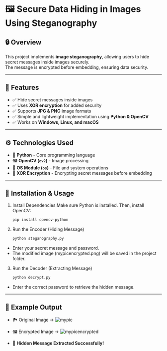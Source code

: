 # 🖼️ Secure Data Hiding in Images Using Steganography

## 🔒 Overview
This project implements **image steganography**, allowing users to hide secret messages inside images securely.  
The message is encrypted before embedding, ensuring data security.

---

## 📌 Features
- ✅ Hide secret messages inside images
- ✅ Uses **XOR encryption** for added security
- ✅ Supports **JPG & PNG** image formats
- ✅ Simple and lightweight implementation using **Python & OpenCV**
- ✅ Works on **Windows, Linux, and macOS**

---

## ⚙️ Technologies Used
- 🐍 **Python** - Core programming language
- 🖼️ **OpenCV (`cv2`)** - Image processing
- 📂 **OS Module (`os`)** - File and system operations
- 🔐 **XOR Encryption** - Encrypting secret messages before embedding

---

## 🚀 Installation & Usage
1. Install Dependencies
   Make sure Python is installed. Then, install OpenCV:
   ```bash
   pip install opencv-python

2. Run the Encoder (Hiding Message)
   ```bash
   python steganography.py
  - Enter your secret message and password.
  - The modified image (mypicencrypted.png) will be saved in the project folder.

3. Run the Decoder (Extracting Message)
   ```bash
   python decrypt.py
  - Enter the correct password to retrieve the hidden message.

---

## 📸 Example Output

- 🏞 Original Image →
  ![mypic](https://github.com/user-attachments/assets/d272534d-13f0-4238-a45e-00b74577d083)

- 🖼 Encrypted Image →
  ![mypicencrypted](https://github.com/user-attachments/assets/546a3b4c-8721-43d6-857e-f15325f0faa2)

- 🔐 **Hidden Message Extracted Successfully!**

